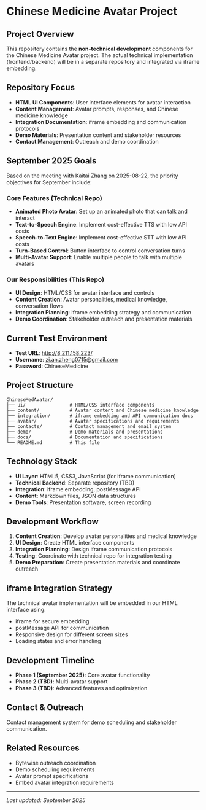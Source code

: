 # Chinese Medicine Avatar Project

## Project Overview
This repository contains the **non-technical development** components for the Chinese Medicine Avatar project. The actual technical implementation (frontend/backend) will be in a separate repository and integrated via iframe embedding.

## Repository Focus
- **HTML UI Components**: User interface elements for avatar interaction
- **Content Management**: Avatar prompts, responses, and Chinese medicine knowledge
- **Integration Documentation**: iframe embedding and communication protocols
- **Demo Materials**: Presentation content and stakeholder resources
- **Contact Management**: Outreach and demo coordination

## September 2025 Goals
Based on the meeting with Kaitai Zhang on 2025-08-22, the priority objectives for September include:

### Core Features (Technical Repo)
- **Animated Photo Avatar**: Set up an animated photo that can talk and interact
- **Text-to-Speech Engine**: Implement cost-effective TTS with low API costs
- **Speech-to-Text Engine**: Implement cost-effective STT with low API costs  
- **Turn-Based Control**: Button interface to control conversation turns
- **Multi-Avatar Support**: Enable multiple people to talk with multiple avatars

### Our Responsibilities (This Repo)
- **UI Design**: HTML/CSS for avatar interface and controls
- **Content Creation**: Avatar personalities, medical knowledge, conversation flows
- **Integration Planning**: iframe embedding strategy and communication
- **Demo Coordination**: Stakeholder outreach and presentation materials

## Current Test Environment
- **Test URL**: http://8.211.158.223/
- **Username**: zi.an.zheng0715@gmail.com
- **Password**: ChineseMedicine

## Project Structure
```
ChineseMedAvatar/
├── ui/                # HTML/CSS interface components
├── content/           # Avatar content and Chinese medicine knowledge
├── integration/       # iframe embedding and API communication docs
├── avatar/            # Avatar specifications and requirements
├── contacts/          # Contact management and email system
├── demo/              # Demo materials and presentations
├── docs/              # Documentation and specifications
└── README.md          # This file
```

## Technology Stack
- **UI Layer**: HTML5, CSS3, JavaScript (for iframe communication)
- **Technical Backend**: Separate repository (TBD)
- **Integration**: iframe embedding, postMessage API
- **Content**: Markdown files, JSON data structures
- **Demo Tools**: Presentation software, screen recording

## Development Workflow
1. **Content Creation**: Develop avatar personalities and medical knowledge
2. **UI Design**: Create HTML interface components
3. **Integration Planning**: Design iframe communication protocols
4. **Testing**: Coordinate with technical repo for integration testing
5. **Demo Preparation**: Create presentation materials and coordinate outreach

## iframe Integration Strategy
The technical avatar implementation will be embedded in our HTML interface using:
- iframe for secure embedding
- postMessage API for communication
- Responsive design for different screen sizes
- Loading states and error handling

## Development Timeline
- **Phase 1 (September 2025)**: Core avatar functionality
- **Phase 2 (TBD)**: Multi-avatar support
- **Phase 3 (TBD)**: Advanced features and optimization

## Contact & Outreach
Contact management system for demo scheduling and stakeholder communication.

## Related Resources
- Bytewise outreach coordination
- Demo scheduling requirements
- Avatar prompt specifications
- Embed avatar integration requirements

---
*Last updated: September 2025*